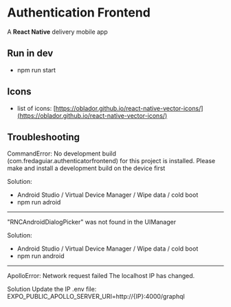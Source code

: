 # Authentication Frontend

A **React Native** delivery mobile app

## Run in dev

- npm run start

## Icons

- list of icons: [https://oblador.github.io/react-native-vector-icons/](https://oblador.github.io/react-native-vector-icons/)

## Troubleshooting

CommandError: No development build (com.fredaguiar.authenticatorfrontend) for this project is installed. Please make and install a development build on the device first

Solution:

- Android Studio / Virtual Device Manager / Wipe data / cold boot
- npm run adroid

---

"RNCAndroidDialogPicker" was not found in the UIManager

Solution:

- Android Studio / Virtual Device Manager / Wipe data / cold boot
- npm run android

---

ApolloError: Network request failed
The localhost IP has changed.

Solution Update the IP .env file: EXPO_PUBLIC_APOLLO_SERVER_URI=http://{IP}:4000/graphql
